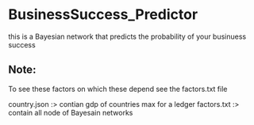 # BusinessSuccess_Predictor
this is a Bayesian network that predicts the probability of your
businuess success 

## Note:
To see these factors on which these depend see the factors.txt file

country.json :> contian gdp of countries max for a ledger
factors.txt :> contain all node of Bayesain networks
